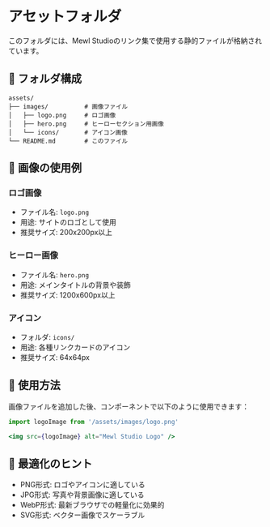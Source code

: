 # アセットフォルダ

このフォルダには、Mewl Studioのリンク集で使用する静的ファイルが格納されています。

## 📁 フォルダ構成

```
assets/
├── images/          # 画像ファイル
│   ├── logo.png     # ロゴ画像
│   ├── hero.png     # ヒーローセクション用画像
│   └── icons/       # アイコン画像
└── README.md        # このファイル
```

## 🎨 画像の使用例

### ロゴ画像
- ファイル名: `logo.png`
- 用途: サイトのロゴとして使用
- 推奨サイズ: 200x200px以上

### ヒーロー画像
- ファイル名: `hero.png`
- 用途: メインタイトルの背景や装飾
- 推奨サイズ: 1200x600px以上

### アイコン
- フォルダ: `icons/`
- 用途: 各種リンクカードのアイコン
- 推奨サイズ: 64x64px

## 📝 使用方法

画像ファイルを追加した後、コンポーネントで以下のように使用できます：

```jsx
import logoImage from '/assets/images/logo.png'

<img src={logoImage} alt="Mewl Studio Logo" />
```

## 🔧 最適化のヒント

- PNG形式: ロゴやアイコンに適している
- JPG形式: 写真や背景画像に適している
- WebP形式: 最新ブラウザでの軽量化に効果的
- SVG形式: ベクター画像でスケーラブル
